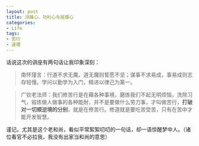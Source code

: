 ```yaml
---
layout: post
title: 浮躁心、功利心与摇摆心
categories:
- Life
tags:
- 苦行
- 道理
---
```


话说这次的讲座有两句话让我印象深刻：


> 南怀瑾言：行道不求无魔，道无魔则誓愿不坚；谋事不求易成，事易成则志存轻慢。学问以勤学为入门，精进以律己为第一。




> 广钦老法师：我们修苦行是在藉各种事境，磨炼我们不起无明烦恼，洗除习气，锻炼做人做事的各种能耐，并不是要做什么劳力事，才叫做苦行，**打破对一切顺逆境的分别**，就是在修苦行。修道就是要吃苦受苦，只有在苦中才能开发智慧。


谨记。尤其是这个老和尚，看似平常絮絮叨叨的一句话，却一语惊醒梦中人。（诸位看官不必拉我，我没有出家当和尚的意思）
